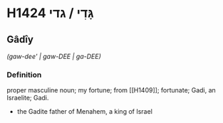 # H1424 גָּדִי / גדי

## Gâdîy

_(gaw-dee' | ɡaw-DEE | ɡa-DEE)_

### Definition

proper masculine noun; my fortune; from [[H1409]]; fortunate; Gadi, an Israelite; Gadi.

- the Gadite father of Menahem, a king of Israel
